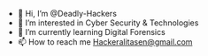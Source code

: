 - 👋 Hi, I’m @Deadly-Hackers
- 👀 I’m interested in Cyber Security & Technologies
- 🌱 I’m currently learning Digital Forensics
- 📫 How to reach me Hackeralitasen@gmail.com

<!---
Deadly-Hackers/Deadly-Hackers is a ✨ special ✨ repository because its `README.md` (this file) appears on your GitHub profile.
You can click the Preview link to take a look at your changes.
--->
